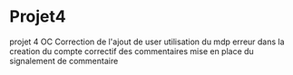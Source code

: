 # Projet4
projet 4 OC
Correction de l'ajout de user
utilisation du mdp 
erreur dans la creation du compte
correctif des commentaires
mise en place du signalement de commentaire
